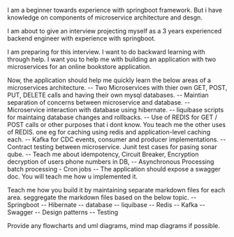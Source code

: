 
I am a beginner towards experience with springboot framework. But i have knowledge on components of microservice architecture and desgn.

I am about to give an interview projecting myself as a 3 years experienced backend engineer with experience with springboot.

I am preparing for this interview.
I want to do backward learning with through help.
I want you to help me with building an application with two microservices for an online bookstore application.

Now, the application should help me quickly learn the below areas of a microservices architecture. 
-- Two Microservices with thier own GET, POST, PUT, DELETE calls and having their own mysql databases.
-- Maintian separation of concerns between microservice and database.
-- Microservice interaction with database using hibernate.
-- liquibase scripts for maintaing database changes and rollbacks.
-- Use of REDIS for GET / POST calls or other purposes that i dont know. You teach me the other uses of REDIS. one eg for caching using redis and application-level caching each.
-- Kafka for CDC events, consumer and producer implementations.
-- Contract testing between microservice. Junit test cases for pasing sonar qube.
-- Teach me about idempotency, Circuit Breaker, Encryption decryption of users phone numbers in DB, 
-- Asynchronous Processing batch processing - Cron jobs
-- The application should expose a swagger doc. You will teach me how u implemented it.


Teach me how you build it by maintaining separate markdown files for each area. seggregate the markdown files based on the below topic.
-- Springboot
-- Hibernate
-- database
-- liquibase
-- Redis
-- Kafka
-- Swagger
-- Design patterns
-- Testing

Provide any flowcharts and uml diagrams, mind map diagrams if possible. 


